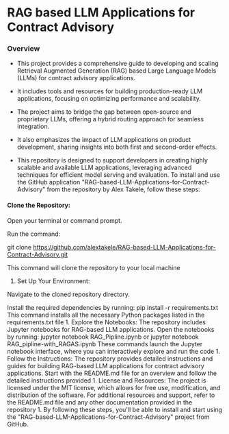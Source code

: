 # RAG based LLM Applications for Contract Advisory
 ### Overview
 - This project provides a comprehensive guide to developing and scaling Retrieval Augmented Generation (RAG) based Large Language Models (LLMs) for contract advisory applications.
 
 - It includes tools and resources for building production-ready LLM applications, focusing on optimizing performance and scalability. 
 
 - The project aims to bridge the gap between open-source and proprietary LLMs, offering a hybrid routing approach for seamless integration.
 
 - It also emphasizes the impact of LLM applications on product development, sharing insights into both first and second-order effects. 
 
 - This repository is designed to support developers in creating highly scalable and available LLM applications, leveraging advanced techniques for efficient model serving and evaluation.
To install and use the GitHub application "RAG-based-LLM-Applications-for-Contract-Advisory" from the repository by Alex Takele, follow these steps:

#### Clone the Repository:
Open your terminal or command prompt.

Run the command: 

git clone https://github.com/alextakele/RAG-based-LLM-Applications-for-Contract-Advisory.git

This command will clone the repository to your local machine 
1. Set Up Your Environment:
   
Navigate to the cloned repository directory.

Install the required dependencies by running: pip install -r requirements.txt
This command installs all the necessary Python packages listed in the requirements.txt file 1.
Explore the Notebooks:
The repository includes Jupyter notebooks for RAG-based LLM applications.
Open the notebooks by running: jupyter notebook RAG_Pipline.ipynb or jupyter notebook RAG_pipline-with_RAGAS.ipynb
These commands launch the Jupyter notebook interface, where you can interactively explore and run the code 1.
Follow the Instructions:
The repository provides detailed instructions and guides for building RAG-based LLM applications for contract advisory applications.
Start with the README.md file for an overview and follow the detailed instructions provided 1.
License and Resources:
The project is licensed under the MIT license, which allows for free use, modification, and distribution of the software.
For additional resources and support, refer to the README.md file and any other documentation provided in the repository 1.
By following these steps, you'll be able to install and start using the "RAG-based-LLM-Applications-for-Contract-Advisory" project from GitHub.


 
